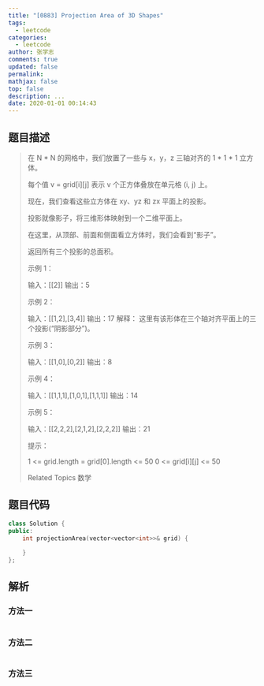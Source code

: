 ```yaml
---
title: "[0883] Projection Area of 3D Shapes"
tags:
  - leetcode
categories:
  - leetcode
author: 张学志
comments: true
updated: false
permalink:
mathjax: false
top: false
description: ...
date: 2020-01-01 00:14:43
---
```


## 题目描述

> 在 N * N 的网格中，我们放置了一些与 x，y，z 三轴对齐的 1 * 1 * 1 立方体。 
> 
> 每个值 v = grid[i][j] 表示 v 个正方体叠放在单元格 (i, j) 上。 
> 
> 现在，我们查看这些立方体在 xy、yz 和 zx 平面上的投影。 
> 
> 投影就像影子，将三维形体映射到一个二维平面上。 
> 
> 在这里，从顶部、前面和侧面看立方体时，我们会看到“影子”。 
> 
> 返回所有三个投影的总面积。 
> 
> 
> 
> 
> 
> 
> 
> 
> 
> 
> 
> 
> 
> 
> 
> 示例 1： 
> 
> 输入：[[2]]
> 输出：5
> 
> 
> 示例 2： 
> 
> 输入：[[1,2],[3,4]]
> 输出：17
> 解释：
> 这里有该形体在三个轴对齐平面上的三个投影(“阴影部分”)。
> 
> 
> 
> 示例 3： 
> 
> 输入：[[1,0],[0,2]]
> 输出：8
> 
> 
> 示例 4： 
> 
> 输入：[[1,1,1],[1,0,1],[1,1,1]]
> 输出：14
> 
> 
> 示例 5： 
> 
> 输入：[[2,2,2],[2,1,2],[2,2,2]]
> 输出：21
> 
> 
> 
> 
> 提示： 
> 
> 
> 1 <= grid.length = grid[0].length <= 50 
> 0 <= grid[i][j] <= 50 
> 
> Related Topics 数学

## 题目代码

```cpp
class Solution {
public:
    int projectionArea(vector<vector<int>>& grid) {
        
    }
};
```

## 解析

### 方法一

```cpp

```

### 方法二

```cpp

```

### 方法三

```cpp

```

